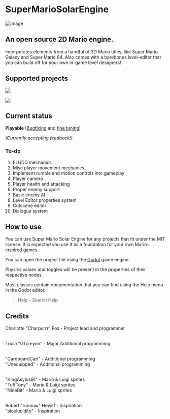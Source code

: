 # SuperMarioSolarEngine
![image](https://github.com/Charpurrr/SuperMarioSolarEngine/assets/66517745/45890c20-6fdc-4183-88bb-8c3b8bd0a12f)

## An open source 2D Mario engine.
Incorperates elements from a handful of 3D Mario titles, like Super Mario Galaxy and Super Mario 64.
Also comes with a barebones level-editor that you can build off for your own in-game level designers!

## Supported projects
[<img src="https://github.com/Charpurrr/SuperMarioSolarEngine/assets/66517745/be15e3c3-ddd0-4566-9f6c-89b779595e1c">](https://discord.gg/qgfErCy)

[<img src="https://github.com/Charpurrr/SuperMarioSolarEngine/assets/66517745/d7a119e2-0fdc-4895-93c4-d5478bd73184">](https://sm63redux.com/)

## Current status
**Playable** ([Bugfixing](https://github.com/Charpurrr/SuperMarioSolarEngine/issues) and [fine tuning](https://docs.google.com/document/d/1hzFKpgm-1IukFWBig9A5ZsCQQEqVqJFVrNOAVmHSHJI/edit))

*(Currently accepting feedback!)*

### To-do
1. FLUDD mechanics
2. Misc player movement mechanics
3. Implement rumble and motion controls into gameplay
4. Player camera
5. Player health and attacking
6. Proper enemy support
7. Basic enemy AI
8. Level Editor properties system
9. Cutscene editor
10. Dialogue system

## How to use
You can use Super Mario Solar Engine for any projects that fit under the MIT license.
It is expected you use it as a foundation for your own Mario-inspired games.


You can open the project file using the [Godot](https://github.com/godotengine/godot) game engine.

Physics values and toggles will be present in the properties of their respective nodes.

Most classes contain documentation that you can find using the Help menu in the Godot editor.
> Help - Search Help

## Credits
Charlotte "Charpurrr" Fox - Project lead and programmer <br /><br />

Tricia "GTcreyon" - Major Additional programming <br /><br />

"CardboardCarl" - Additional programming <br />
"Unequipped" - Additional programming <br /><br />

"KingAsylus91" - Mario & Luigi sprites <br />
"TuffTony" - Mario & Luigi sprites <br />
"NineBit" - Mario & Luigi sprites <br /><br />

Robert "runouw" Hewitt - Inspiration <br />
"aloelucidity" - Inspiration
